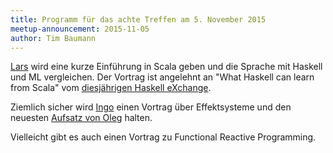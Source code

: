 ```yaml
---
title: Programm für das achte Treffen am 5. November 2015
meetup-announcement: 2015-11-05
author: Tim Baumann
---
```


[Lars](https://github.com/larsrh) wird eine kurze Einführung in Scala geben und die Sprache mit Haskell und ML vergleichen. Der Vortrag ist angelehnt an "What Haskell can learn from Scala" vom [diesjährigen Haskell eXchange](https://skillsmatter.com/conferences/7069-haskell-exchange-2015#program).

Ziemlich sicher wird [Ingo](https://github.com/iblech) einen Vortrag über
Effektsysteme und den neuesten [Aufsatz von
Oleg](http://okmij.org/ftp/Haskell/extensible/more.pdf) halten.

Vielleicht gibt es auch einen Vortrag zu Functional Reactive Programming.
